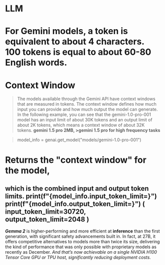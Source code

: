 # LLM
# For Gemini models, a token is equivalent to about 4 characters. 100 tokens is equal to about 60-80 English words.
#



# Context Window
>The models available through the Gemini API have context windows that are measured in tokens. The context window defines how much input you can provide and how much output the model can generate.
In the following example, 
you can see that the gemini-1.0-pro-001 model has an input limit of about 30K tokens and an output limit of about 2K tokens, which means a context window of about 32K tokens.
**gemini 1.5 pro 2MB, >gemini 1.5 pro for high frequency tasks**

>model_info = genai.get_model("models/gemini-1.0-pro-001")
# Returns the "context window" for the model,
 which is the combined input and output token limits.
print(f"{model_info.input_token_limit=}")
print(f"{model_info.output_token_limit=}")
( input_token_limit=30720, output_token_limit=2048 )
-------------
***Gemma 2*** is higher-performing and more efficient at **inference** than the first generation, with significant safety advancements built in. In fact, at 27B, it offers competitive alternatives to models more than twice its size, delivering the kind of performance that was only possible with proprietary models as recently as December. _And that’s now achievable on a single NVIDIA H100 Tensor Core GPU or TPU host, significantly reducing deployment costs._


